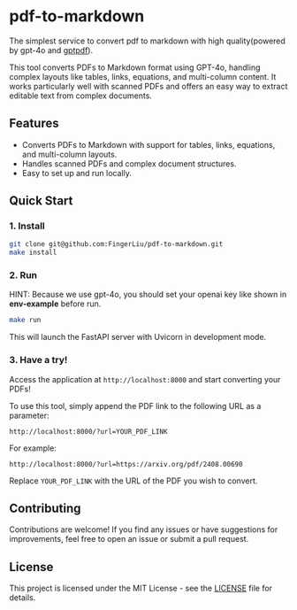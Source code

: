 # pdf-to-markdown
The simplest service to convert pdf to markdown with high quality(powered by gpt-4o and [gptpdf](https://github.com/CosmosShadow/gptpdf)).


This tool converts PDFs to Markdown format using GPT-4o, handling complex layouts like tables, links, equations, and multi-column content. It works particularly well with scanned PDFs and offers an easy way to extract editable text from complex documents.


## Features

- Converts PDFs to Markdown with support for tables, links, equations, and multi-column layouts.
- Handles scanned PDFs and complex document structures.
- Easy to set up and run locally.

## Quick Start

### 1. Install 


```bash
git clone git@github.com:FingerLiu/pdf-to-markdown.git
make install
```

### 2. Run
HINT: Because we use gpt-4o, you should set your openai key like shown in **env-example** before run.

```bash
make run
```

This will launch the FastAPI server with Uvicorn in development mode.


### 3. Have a try!

Access the application at `http://localhost:8000` and start converting your PDFs!

To use this tool, simply append the PDF link to the following URL as a parameter:

```
http://localhost:8000/?url=YOUR_PDF_LINK
```

For example:

```
http://localhost:8000/?url=https://arxiv.org/pdf/2408.00690
```

Replace `YOUR_PDF_LINK` with the URL of the PDF you wish to convert.



## Contributing

Contributions are welcome! If you find any issues or have suggestions for improvements, feel free to open an issue or submit a pull request.

## License

This project is licensed under the MIT License - see the [LICENSE](LICENSE) file for details.

